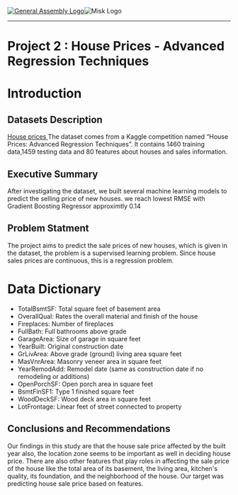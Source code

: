 [![General Assembly Logo](https://camo.githubusercontent.com/1a91b05b8f4d44b5bbfb83abac2b0996d8e26c92/687474703a2f2f692e696d6775722e636f6d2f6b6538555354712e706e67)](https://generalassemb.ly/education/web-development-immersive)![Misk Logo](https://i.ibb.co/KmXhJbm/Webp-net-resizeimage-1.png)

---
# Project 2 : House Prices - Advanced Regression Techniques


# Introduction 

## Datasets Description 

[House prices ](https://www.kaggle.com/c/house-prices-advanced-regression-techniques)
The dataset comes from a Kaggle competition named “House Prices: Advanced Regression Techniques”. It contains 1460 training data,1459 testing data and 80 features about houses and sales information.

## Executive Summary
After investigating the dataset, we built several machine learning models to predict the selling price of new houses. we reach lowest RMSE with Gradient Boosting Regressor approximtly 0.14

## Problem Statment

The project aims to predict the sale prices of new houses, which is given in the dataset, the problem is a supervised learning problem. Since house sales prices are continuous, this is a regression problem.


# Data Dictionary

- TotalBsmtSF: Total square feet of basement area
- OverallQual: Rates the overall material and finish of the house
- Fireplaces: Number of fireplaces
- FullBath: Full bathrooms above grade
- GarageArea: Size of garage in square feet
- YearBuilt: Original construction date
- GrLivArea: Above grade (ground) living area square feet
- MasVnrArea: Masonry veneer area in square feet
- YearRemodAdd: Remodel date (same as construction date if no remodeling or additions)
- OpenPorchSF: Open porch area in square feet
- BsmtFinSF1: Type 1 finished square feet
- WoodDeckSF: Wood deck area in square feet
- LotFrontage: Linear feet of street connected to property



## Conclusions and Recommendations

Our findings in this study are that the house sale price affected by the built year also, the location zone seems to be important as well in deciding house price. There are also other features that play roles in affecting the sale price of the house like the total area of its basement, the living area, kitchen's quality, its foundation, and the neighborhood of the house. Our target was predicting house sale price based on features.


